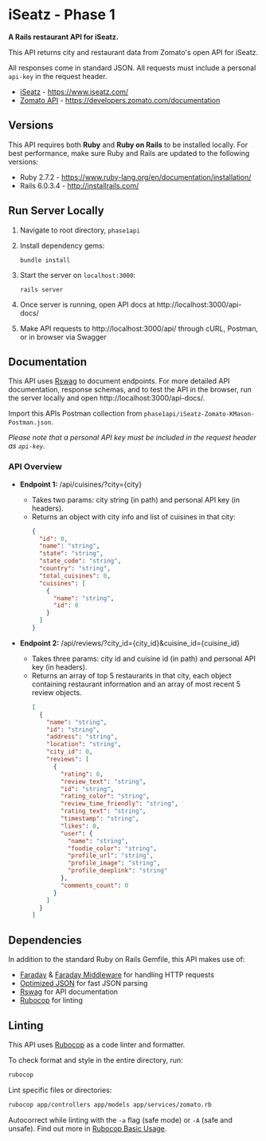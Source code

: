 # iSeatz - Phase 1

**A Rails restaurant API for iSeatz.**

This API returns city and restaurant data from Zomato's open API for iSeatz. 

All responses come in standard JSON. All requests must include a personal `api-key` in the request header.

- [iSeatz](https://www.iseatz.com/) - https://www.iseatz.com/
- [Zomato API](https://developers.zomato.com/documentation) - https://developers.zomato.com/documentation

## Versions
This API requires both **Ruby** and **Ruby on Rails** to be installed locally. For best performance, make sure Ruby and Rails are updated to the following versions:

- Ruby 2.7.2 - https://www.ruby-lang.org/en/documentation/installation/
- Rails 6.0.3.4 - http://installrails.com/


## Run Server Locally
  1. Navigate to root directory, `phase1api`

  2. Install dependency gems:
      ```
      bundle install
      ```

  3. Start the server on `localhost:3000`:
      ```
      rails server
      ```

  4. Once server is running, open API docs at http://localhost:3000/api-docs/

  5. Make API requests to http://localhost:3000/api/ through cURL, Postman, or in browser via Swagger


## Documentation
This API uses [Rswag](https://github.com/rswag/rswag) to document endpoints. For more detailed API documentation, response schemas, and to test the API in the browser, run the server locally and open http://localhost:3000/api-docs/.

Import this APIs Postman collection from `phase1api/iSeatz-Zomato-KMason-Postman.json`.

*Please note that a personal API key must be included in the request header as `api-key`.*


### API Overview
- **Endpoint 1:** /api/cuisines/?city={city}
  - Takes two params: city string (in path) and personal API key (in headers).
  - Returns an object with city info and list of cuisines in that city:
    ```json
    {
      "id": 0,
      "name": "string",
      "state": "string",
      "state_code": "string",
      "country": "string",
      "total_cuisines": 0,
      "cuisines": [
        {
          "name": "string",
          "id": 0
        }
      ]
    }
    ```

- **Endpoint 2:** /api/reviews/?city_id={city_id}&cuisine_id={cuisine_id}
  - Takes three params: city id and cuisine id (in path) and personal API key (in headers).
  - Returns an array of top 5 restaurants in that city, each object containing restaurant information and an array of most recent 5 review objects.
    ```json
    [
      {
        "name": "string",
        "id": "string",
        "address": "string",
        "location": "string",
        "city_id": 0,
        "reviews": [
          {
            "rating": 0,
            "review_text": "string",
            "id": "string",
            "rating_color": "string",
            "review_time_friendly": "string",
            "rating_text": "string",
            "timestamp": "string",
            "likes": 0,
            "user": {
              "name": "string",
              "foodie_color": "string",
              "profile_url": "string",
              "profile_image": "string",
              "profile_deeplink": "string"
            },
            "comments_count": 0
          }
        ]
      }
    ]
    ```


## Dependencies
In addition to the standard Ruby on Rails Gemfile, this API makes use of:
- [Faraday](https://lostisland.github.io/faraday/) & [Faraday Middleware](https://github.com/lostisland/faraday_middleware) for handling HTTP requests
- [Optimized JSON](http://www.ohler.com/oj/) for fast JSON parsing
- [Rswag](https://github.com/rswag/rswag) for API documentation
- [Rubocop](https://rubocop.org/) for linting


## Linting
This API uses [Rubocop](https://rubocop.org/) as a code linter and formatter.

To check format and style in the entire directory, run:
```bash
rubocop
```
Lint specific files or directories:
```bash
rubocop app/controllers app/models app/services/zomato.rb
```
Autocorrect while linting with the `-a` flag (safe mode) or `-A` (safe and unsafe). Find out more in [Rubocop Basic Usage](https://docs.rubocop.org/rubocop/1.3/usage/basic_usage.html).
